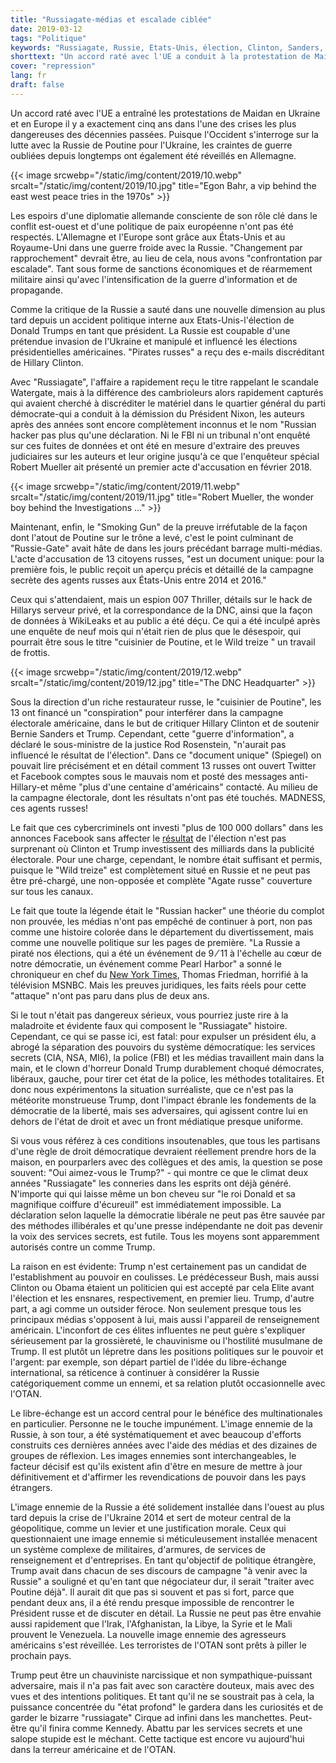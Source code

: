 ```yaml
---
title: "Russiagate-médias et escalade ciblée"
date: 2019-03-12
tags: "Politique"
keywords: "Russiagate, Russie, Etats-Unis, élection, Clinton, Sanders, Trump, CIA, NSA, Friedman, 9/11 Scale, Poutine, cybercriminels, cyberattack, Hacking"
shorttext: "Un accord raté avec l'UE a conduit à la protestation de Maidan en Ukraine et le monde de payer avec la guerre froide à nouveau."
cover: "repression"
lang: fr
draft: false
---
```


Un accord raté avec l'UE a entraîné les protestations de Maidan en Ukraine et en Europe il y a exactement cinq ans dans l'une des crises les plus dangereuses des décennies passées. Puisque l'Occident s'interroge sur la lutte avec la Russie de Poutine pour l'Ukraine, les craintes de guerre oubliées depuis longtemps ont également été réveillés en Allemagne.

{{< image srcwebp="/static/img/content/2019/10.webp" srcalt="/static/img/content/2019/10.jpg" title="Egon Bahr, a vip behind the east west peace tries in the 1970s" >}}

Les espoirs d'une diplomatie allemande consciente de son rôle clé dans le conflit est-ouest et d'une politique de paix européenne n'ont pas été respectés. L'Allemagne et l'Europe sont grâce aux États-Unis et au Royaume-Uni dans une guerre froide avec la Russie. "Changement par rapprochement" devrait être, au lieu de cela, nous avons "confrontation par escalade". Tant sous forme de sanctions économiques et de réarmement militaire ainsi qu'avec l'intensification de la guerre d'information et de propagande.

Comme la critique de la Russie a sauté dans une nouvelle dimension au plus tard depuis un accident politique interne aux Etats-Unis-l'élection de Donald Trumps en tant que président. La Russie est coupable d'une prétendue invasion de l'Ukraine et manipulé et influencé les élections présidentielles américaines. "Pirates russes" a reçu des e-mails discréditant de Hillary Clinton.

Avec "Russiagate", l'affaire a rapidement reçu le titre rappelant le scandale Watergate, mais à la différence des cambrioleurs alors rapidement capturés qui avaient cherché à discréditer le matériel dans le quartier général du parti démocrate-qui a conduit à la démission du Président Nixon, les auteurs après des années sont encore complètement inconnus et le nom  "Russian hacker pas plus qu'une déclaration. Ni le FBI ni un tribunal n'ont enquêté sur ces fuites de données et ont été en mesure d'extraire des preuves judiciaires sur les auteurs et leur origine jusqu'à ce que l'enquêteur spécial Robert Mueller ait présenté un premier acte d'accusation en février 2018.

{{< image srcwebp="/static/img/content/2019/11.webp" srcalt="/static/img/content/2019/11.jpg" title="Robert Mueller, the wonder boy behind the Investigations ..." >}}

Maintenant, enfin, le "Smoking Gun" de la preuve irréfutable de la façon dont l'atout de Poutine sur le trône a levé, c'est le point culminant de "Russie-Gate" avait hâte de dans les jours précédant barrage multi-médias. L'acte d'accusation de 13 citoyens russes, "est un document unique: pour la première fois, le public reçoit un aperçu précis et détaillé de la campagne secrète des agents russes aux États-Unis entre 2014 et 2016."

Ceux qui s'attendaient, mais un espion 007 Thriller, détails sur le hack de Hillarys serveur privé, et la correspondance de la DNC, ainsi que la façon de données à WikiLeaks et au public a été déçu. Ce qui a été inculpé après une enquête de neuf mois qui n'était rien de plus que le désespoir, qui pourrait être sous le titre  "cuisinier de Poutine, et le Wild treize " un travail de frottis.

{{< image srcwebp="/static/img/content/2019/12.webp" srcalt="/static/img/content/2019/12.jpg" title="The DNC Headquarter" >}}

Sous la direction d'un riche restaurateur russe, le "cuisinier de Poutine", les 13 ont financé un  "conspiration" pour interférer dans la campagne électorale américaine, dans le but de critiquer Hillary Clinton et de soutenir Bernie Sanders et Trump. Cependant, cette  "guerre d'information", a déclaré le sous-ministre de la justice Rod Rosenstein,  "n'aurait pas influencé le résultat de l'élection". Dans ce  "document unique" (Spiegel) on pouvait lire précisément et en détail comment 13 russes ont ouvert Twitter et Facebook comptes sous le mauvais nom et posté des messages anti-Hillary-et même  "plus d'une centaine d'américains" contacté. Au milieu de la campagne électorale, dont les résultats n'ont pas été touchés. MADNESS, ces agents russes!

Le fait que ces cybercriminels ont investi "plus de 100 000 dollars" dans les annonces Facebook sans affecter le [résultat](https://www.washingtonpost.com/news/wonk/wp/2017/04/14/somebody-just-put-a-price-tag-on-the-2016-election-its-a-doozy/ "Somebody just put a price tag on the 2016 election. It’s a doozy.") de l'élection n'est pas surprenant où Clinton et Trump investissent des milliards dans la publicité électorale. Pour une charge, cependant, le nombre était suffisant et permis, puisque le "Wild treize" est complètement situé en Russie et ne peut pas être pré-chargé, une non-opposée et complète "Agate russe" couverture sur tous les canaux.

Le fait que toute la légende était le "Russian hacker" une théorie du complot non prouvée, les médias n'ont pas empêché de continuer à port, non pas comme une histoire colorée dans le département du divertissement, mais comme une nouvelle politique sur les pages de première. "La Russie a piraté nos élections, qui a été un événement de 9 ⁄ 11 à l'échelle au cœur de notre démocratie, un événement comme Pearl Harbor" a sonné le chroniqueur en chef du [New York Times](https://www.newsbusters.org/blogs/nb/scott-whitlock/2017/02/14/nyts-tom-friedman-freaks-over-trumps-pearl-harbor-911-scale-lies "NYT's Tom Friedman Freaks Over Trump’s ‘Pearl Harbor,’ ‘9/11-Scale’ ‘Lies’"), Thomas Friedman, horrifié à la télévision MSNBC. Mais les preuves juridiques, les faits réels pour cette "attaque" n'ont pas paru dans plus de deux ans.

Si le tout n'était pas dangereux sérieux, vous pourriez juste rire à la maladroite et évidente faux qui composent le "Russiagate" histoire. Cependant, ce qui se passe ici, est fatal: pour expulser un président élu, a abrogé la séparation des pouvoirs du système démocratique: les services secrets (CIA, NSA, MI6), la police (FBI) et les médias travaillent main dans la main, et le clown d'horreur Donald Trump durablement choqué démocrates, libéraux, gauche, pour tirer cet état de la police, les méthodes totalitaires. Et donc nous expérimentons la situation surréaliste, que ce n'est pas la météorite monstrueuse Trump, dont l'impact ébranle les fondements de la démocratie de la liberté, mais ses adversaires, qui agissent contre lui en dehors de l'état de droit et avec un front médiatique presque uniforme.

Si vous vous référez à ces conditions insoutenables, que tous les partisans d'une règle de droit démocratique devraient réellement prendre hors de la maison, en pourparlers avec des collègues et des amis, la question se pose souvent: "Oui aimez-vous le Trump?" - qui montre ce que le climat deux années "Russiagate" les conneries dans les esprits ont déjà généré. N'importe qui qui laisse même un bon cheveu sur "le roi Donald et sa magnifique coiffure d'écureuil" est immédiatement impossible. La déclaration selon laquelle la démocratie libérale ne peut pas être sauvée par des méthodes illibérales et qu'une presse indépendante ne doit pas devenir la voix des services secrets, est futile. Tous les moyens sont apparemment autorisés contre un comme Trump.

La raison en est évidente: Trump n'est certainement pas un candidat de l'establishment au pouvoir en coulisses. Le prédécesseur Bush, mais aussi Clinton ou Obama étaient un politicien qui est accepté par cela Elite avant l'élection et les ensnares, respectivement, en premier lieu. Trump, d'autre part, a agi comme un outsider féroce. Non seulement presque tous les principaux médias s'opposent à lui, mais aussi l'appareil de renseignement américain. L'inconfort de ces élites influentes ne peut guère s'expliquer sérieusement par la grossièreté, le chauvinisme ou l'hostilité musulmane de Trump. Il est plutôt un lépretre dans les positions politiques sur le pouvoir et l'argent: par exemple, son départ partiel de l'idée du libre-échange international, sa réticence à continuer à considérer la Russie catégoriquement comme un ennemi, et sa relation plutôt occasionnelle avec l'OTAN.

Le libre-échange est un accord central pour le bénéfice des multinationales en particulier. Personne ne le touche impunément. L'image ennemie de la Russie, à son tour, a été systématiquement et avec beaucoup d'efforts construits ces dernières années avec l'aide des médias et des dizaines de groupes de réflexion. Les images ennemies sont interchangeables, le facteur décisif est qu'ils existent afin d'être en mesure de mettre à jour définitivement et d'affirmer les revendications de pouvoir dans les pays étrangers.

L'image ennemie de la Russie a été solidement installée dans l'ouest au plus tard depuis la crise de l'Ukraine 2014 et sert de moteur central de la géopolitique, comme un levier et une justification morale. Ceux qui questionnaient une image ennemie si méticuleusement installée menacent un système complexe de militaires, d'armures, de services de renseignement et d'entreprises. En tant qu'objectif de politique étrangère, Trump avait dans chacun de ses discours de campagne "à venir avec la Russie" a souligné et qu'en tant que négociateur dur, il serait "traiter avec Poutine déjà". Il aurait dit que pas si souvent et pas si fort, parce que pendant deux ans, il a été rendu presque impossible de rencontrer le Président russe et de discuter en détail. La Russie ne peut pas être envahie aussi rapidement que l'Irak, l'Afghanistan, la Libye, la Syrie et le Mali prouvent le Venezuela. La nouvelle image ennemie des agresseurs américains s'est réveillée. Les terroristes de l'OTAN sont prêts à piller le prochain pays.

Trump peut être un chauviniste narcissique et non sympathique-puissant adversaire, mais il n'a pas fait avec son caractère douteux, mais avec des vues et des intentions politiques. Et tant qu'il ne se soustrait pas à cela, la puissance concentrée du "état profond" le gardera dans les curiosités et de garder le bizarre "russiagate" Cirque ad infini dans les manchettes. Peut-être qu'il finira comme Kennedy. Abattu par les services secrets et une salope stupide est le méchant. Cette tactique est encore vu aujourd'hui dans la terreur américaine et de l'OTAN.
